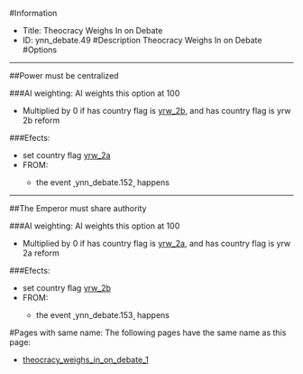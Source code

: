 #Information
 - Title: Theocracy Weighs In on Debate
 - ID: ynn_debate.49
#Description
Theocracy Weighs In on Debate
#Options

___
##Power must be centralized

###AI weighting:
AI weights this option at 100
 - Multiplied by 0 if has country flag is [yrw_2b](../flags/yrw_2b.md), and has country flag is yrw 2b reform


###Efects:<ul><li>set country flag [yrw_2a](../flags/yrw_2a.md)</li><li>FROM:</li><ul><li>the event ˻ynn_debate.152˼ happens</li></ul></ul>

___
##The Emperor must share authority

###AI weighting:
AI weights this option at 100
 - Multiplied by 0 if has country flag is [yrw_2a](../flags/yrw_2a.md), and has country flag is yrw 2a reform


###Efects:<ul><li>set country flag [yrw_2b](../flags/yrw_2b.md)</li><li>FROM:</li><ul><li>the event ˻ynn_debate.153˼ happens</li></ul></ul>


#Pages with same name:
The following pages have the same name as this page:
 - [theocracy_weighs_in_on_debate_1](theocracy_weighs_in_on_debate_1.md)
